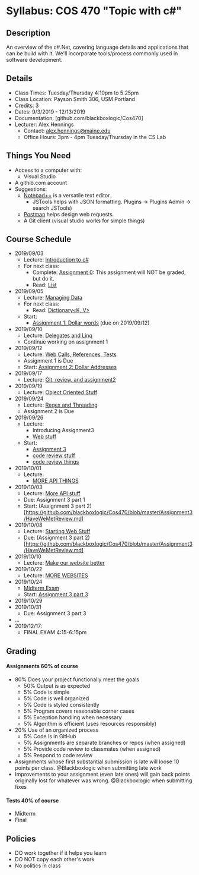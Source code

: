 # Syllabus: COS 470 "Topic with c#"
## Description
An overview of the c#.Net, covering language details and applications that can be build with it. We'll incorporate tools/process commonly used in software development.

## Details
* Class Times: Tuesday/Thursday 4:10pm to 5:25pm
* Class Location: Payson Smith 306, USM Portland
* Credits: 3
* Dates: 9/3/2019 - 12/13/2019
* Documentation: [github.com/blackboxlogic/Cos470]
* Lecturer: Alex Hennings
  * Contact: alex.hennings@maine.edu
  * Office Hours: 3pm - 4pm Tuesday/Thursday in the CS Lab

## Things You Need
* Access to a computer with:
  * Visual Studio
* A githib.com account
* Suggestions:
  * [Notepad++](https://notepad-plus-plus.org/download/) is a versatile text editor.
    * JSTools helps with JSON formatting. Plugins -> Plugins Admin -> search JSTools)
  * [Postman](https://www.getpostman.com/downloads/) helps design web requests.
  * A Git client (visual studio works for simple things)

## Course Schedule
* 2019/09/03
  * Lecture: [Introduction to c#](https://github.com/blackboxlogic/Cos470/blob/master/Notes/2019-09-03.md)
  * For next class:
    * Complete: [Assignment 0](https://github.com/blackboxlogic/Cos470/blob/master/Assignment0/Assignment.md): This assignment will NOT be graded, but do it.
    * Read: [List<T>](https://docs.microsoft.com/en-us/dotnet/api/system.collections.generic.list-1)
* 2019/09/05
  * Lecture: [Managing Data](https://github.com/blackboxlogic/Cos470/blob/master/Notes/2019-09-05.md)
  * For next class:
    * Read: [Dictionary<K, V>](https://docs.microsoft.com/en-us/dotnet/api/system.collections.generic.dictionary-2)
  * Start:
    * [Assignment 1: Dollar words](https://github.com/blackboxlogic/Cos470/blob/master/Assignment1/DollarWords.md) (due on 2019/09/12)
* 2019/09/10
  * Lecture: [Delegates and Linq](https://github.com/blackboxlogic/Cos470/blob/master/Notes/2019-09-10.md)
  * Continue working on assignment 1
* 2019/09/12
  * Lecture: [Web Calls, References, Tests](https://github.com/blackboxlogic/Cos470/blob/master/Notes/2019-09-12.md)
  * Assignment 1 is Due
  * Start: [Assignment 2: Dollar Addresses](https://github.com/blackboxlogic/Cos470/blob/master/Assignment2/DollarAddresses.md)
* 2019/09/17
  * Lecture: [Git, review, and assignment2](https://github.com/blackboxlogic/Cos470/blob/master/Notes/2019-09-17.md)
* 2019/09/19
  * Lecture: [Object Oriented Stuff](https://github.com/blackboxlogic/Cos470/blob/master/Notes/2019-09-19.md)
* 2019/09/24
  * Lecture: [Regex and Threading](https://github.com/blackboxlogic/Cos470/blob/master/Notes/2019-09-24.md)
  * Assignment 2 is Due
* 2019/09/26
  * Lecture:
    * Introducing Assignment3
    * [Web stuff](https://github.com/blackboxlogic/Cos470/blob/master/Notes/2019-09-24.md)
  * Start:
    * [Assignment 3](https://github.com/blackboxlogic/Cos470/blob/master/Assignment3/HaveWeMetLibrary.md)
    * [code review stuff](https://github.com/features/code-review/)
    * [code review things](https://mtlynch.io/human-code-reviews-1/)
* 2019/10/01
  * Lecture:
    * [MORE API THINGS](https://github.com/blackboxlogic/Cos470/blob/master/Notes/2019-10-01.md)
* 2019/10/03
  * Lecture: [More API stuff](https://github.com/blackboxlogic/Cos470/blob/master/Notes/2019-10-03.md)
  * Due: Assignment 3 part 1
  * Start: (Assignment 3 part 2)[https://github.com/blackboxlogic/Cos470/blob/master/Assignment3/HaveWeMetReview.md]
* 2019/10/08
  * Lecture: [Starting Web Stuff](https://github.com/blackboxlogic/Cos470/blob/master/Notes/2019-10-08.md)
  * Due: (Assignment 3 part 2)[https://github.com/blackboxlogic/Cos470/blob/master/Assignment3/HaveWeMetReview.md]
* 2019/10/10
  * Lecture: [Make our website better](https://github.com/blackboxlogic/Cos470/blob/master/Notes/2019-10-10.md)
* 2019/10/22
  * Lecture: [MORE WEBSITES](https://github.com/blackboxlogic/Cos470/blob/master/Notes/2019-10-22.md)
* 2019/10/24
  * [Midterm Exam](https://github.com/blackboxlogic/Cos470/blob/master/MidtermExam.md)
  * Start: [Assignment 3 part 3](https://github.com/blackboxlogic/Cos470/blob/master/Assignment3/HaveWeMetAPI.md)
* 2019/10/29
* 2019/10/31
  * Due: Assignment 3 part 3
* ...
* 2019/12/17:
  * FINAL EXAM 4:15-6:15pm

## Grading
#### Assignments 60% of course
* 80% Does your project functionally meet the goals
  * 50% Output is as expected
  * 5% Code is simple
  * 5% Code is well organized
  * 5% Code is styled consistently
  * 5% Program covers reasonable corner cases
  * 5% Exception handling when necessary
  * 5% Algorithm is efficient (uses resources responsibly)
* 20% Use of an organized process
  * 5% Code is in GitHub
  * 5% Assignments are separate branches or repos (when assigned)
  * 5% Provide code review to classmates (when assigned)
  * 5% Respond to code review
* Assignments whose first substantial submission is late will loose 10 points per class. @Blackboxlogic when submitting late work
* Improvements to your assignment (even late ones) will gain back points originally lost for whatever was wrong. @Blackboxlogic when submitting fixes

#### Tests 40% of course
* Midterm
* Final

## Policies
* DO work together if it helps you learn
* DO NOT copy each other's work
* No politics in class
